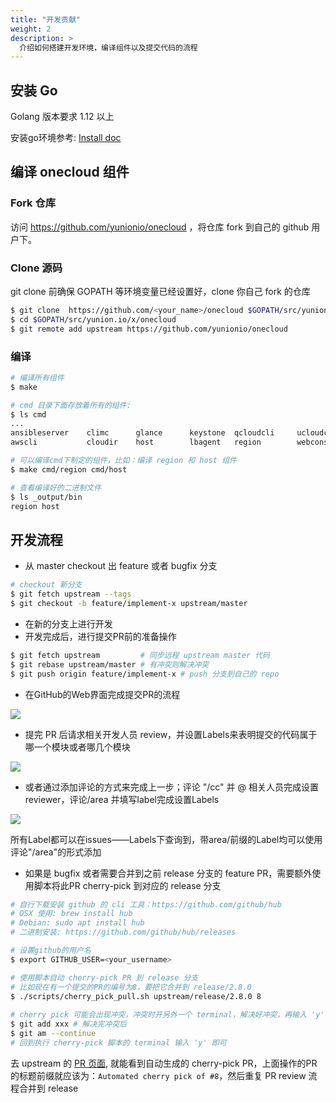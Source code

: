 ```yaml
---
title: "开发贡献"
weight: 2
description: >
  介绍如何搭建开发环境，编译组件以及提交代码的流程
---
```


## 安装 Go

Golang 版本要求 1.12 以上

安装go环境参考: [Install doc](https://golang.org/doc/install)

## 编译 onecloud 组件

### Fork 仓库

访问 https://github.com/yunionio/onecloud ，将仓库 fork 到自己的 github 用户下。

### Clone 源码

git clone 前确保 GOPATH 等环境变量已经设置好，clone 你自己 fork 的仓库

```sh
$ git clone  https://github.com/<your_name>/onecloud $GOPATH/src/yunion.io/x/onecloud
$ cd $GOPATH/src/yunion.io/x/onecloud
$ git remote add upstream https://github.com/yunionio/onecloud
```

### 编译

```sh
# 编译所有组件
$ make

# cmd 目录下面存放着所有的组件:
$ ls cmd
...
ansibleserver    climc      glance      keystone  qcloudcli     ucloudcli
awscli           cloudir    host        lbagent   region        webconsole

# 可以编译cmd下制定的组件，比如：编译 region 和 host 组件
$ make cmd/region cmd/host

# 查看编译好的二进制文件
$ ls _output/bin
region host
```

## 开发流程

- 从 master checkout 出 feature 或者 bugfix 分支

```bash
# checkout 新分支
$ git fetch upstream --tags
$ git checkout -b feature/implement-x upstream/master
```

- 在新的分支上进行开发
- 开发完成后，进行提交PR前的准备操作

```bash
$ git fetch upstream         # 同步远程 upstream master 代码
$ git rebase upstream/master # 有冲突则解决冲突
$ git push origin feature/implement-x # push 分支到自己的 repo
```

- 在GitHub的Web界面完成提交PR的流程

![](../images/submitPR.png)

- 提完 PR 后请求相关开发人员 review，并设置Labels来表明提交的代码属于哪一个模块或者哪几个模块

![](../images/reviewer_label.png)

- 或者通过添加评论的方式来完成上一步；评论 "/cc" 并 @ 相关人员完成设置reviewer，评论/area 并填写label完成设置Labels

![](../images/robot_review_label.png)

​	所有Label都可以在issues——Labels下查询到，带area/前缀的Label均可以使用评论"/area"的形式添加

- 如果是 bugfix 或者需要合并到之前 release 分支的 feature PR，需要额外使用脚本将此PR cherry-pick 到对应的 release 分支

```bash
# 自行下载安装 github 的 cli 工具：https://github.com/github/hub
# OSX 使用: brew install hub
# Debian: sudo apt install hub
# 二进制安装: https://github.com/github/hub/releases

# 设置github的用户名
$ export GITHUB_USER=<your_username>

# 使用脚本自动 cherry-pick PR 到 release 分支
# 比如现在有一个提交的PR的编号为8，要把它合并到 release/2.8.0
$ ./scripts/cherry_pick_pull.sh upstream/release/2.8.0 8
 
# cherry pick 可能会出现冲突，冲突时开另外一个 terminal，解决好冲突，再输入 'y' 进行提交
$ git add xxx # 解决完冲突后
$ git am --continue
# 回到执行 cherry-pick 脚本的 terminal 输入 'y' 即可
```

去 upstream 的 [PR 页面](https://github.com/yunionio/onecloud/pulls), 就能看到自动生成的 cherry-pick PR，上面操作的PR的标题前缀就应该为：`Automated cherry pick of #8`，然后重复 PR review 流程合并到 release

